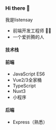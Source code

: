 ### Hi there 👋

我是listensay

- 前端开发工程师 🧑‍💻
- 一个爱折腾的人

#### 技术栈

#### 前端
- JavaScript ES6 
- Vue2/3全家桶
- TypeScript
- Nuxt3
- 小程序

#### 后端
- Express（熟悉）

 
<!--
**listensay/listensay** is a ✨ _special_ ✨ repository because its `README.md` (this file) appears on your GitHub profile.

Here are some ideas to get you started:

- 🔭 I’m currently working on ...
- 🌱 I’m currently learning ...
- 👯 I’m looking to collaborate on ...
- 🤔 I’m looking for help with ...
- 💬 Ask me about ...
- 📫 How to reach me: ...
- 😄 Pronouns: ...
- ⚡ Fun fact: ...
-->
